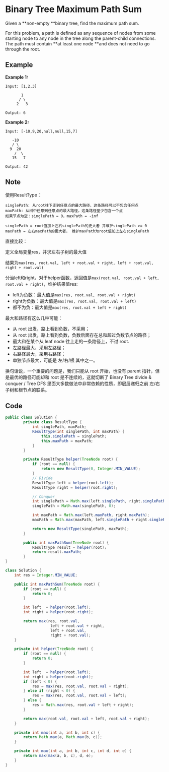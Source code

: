 # Binary Tree Maximum Path Sum

Given a **non-empty **binary tree, find the maximum path sum.

For this problem, a path is defined as any sequence of nodes from some starting node to any node in the tree along the parent-child connections. The path must contain **at least one node **and does not need to go through the root.

## Example

**Example 1:**

```
Input: [1,2,3]

       1
      / \
     2   3

Output: 6
```

**Example 2:**

```
Input: [-10,9,20,null,null,15,7]

   -10
   / \
  9  20
    /  \
   15   7

Output: 42
```

## Note

使用ResultType：

```
singlePath: 从root往下走到任意点的最大路径，这条路径可以不包含任何点
maxPath: 从树中任意到任意点的最大路径，这条路径至少包含一个点
如果节点为空：singlePath = 0，maxPath = -inf
```

```
singlePath = root值加上左右singlePath的更大者 并维护singlePath >= 0 
maxPath = 左右maxPath的更大者， 维护maxPath为root值加上左右singlePath
```

直接比较：

定义全局变量res，并求左右子树的最大值

结果为`max(res, root.val, left + root.val + right, left + root.val, right + root.val)`

分治left和right，对于helper函数，返回值是`max(root.val, root.val + left, root.val + right)`，维护结果值res:

* left为负数：最大值是`max(res, root.val, root.val + right)`
* right为负数：最大值是`max(res, root.val, root.val + left)`
* 都不为负：最大值是`max(res, root.val + left + right)`

最大和路径有这么几种可能：

* 从 root 出发，路上看到负数，不采用；
* 从 root 出发，路上看到负数，负数后面存在总和超过负数节点的路径；
* 最大和在某个从 leaf node 往上走的一条路径上，不过 root.
* 左路径最大，采用左路径；
* 右路径最大，采用右路径；
* 单独节点最大，可能是 左/右/根 其中之一。

换句话说，一个重要的问题是，我们只能从 root 开始，也没有 parent 指针，但是最优的路径可能却和 root 是不连续的，这就切断了 Binary Tree divide & conquer / Tree DFS 里面大多数做法中非常依赖的性质，即层层递归之前 左/右 子树和根节点的联系。

## Code

```java
public class Solution {
        private class ResultType {
            int singlePath, maxPath; 
            ResultType(int singlePath, int maxPath) {
                this.singlePath = singlePath;
                this.maxPath = maxPath;
            }
        }

        private ResultType helper(TreeNode root) {
            if (root == null) {
                return new ResultType(0, Integer.MIN_VALUE);
            }
            // Divide
            ResultType left = helper(root.left);
            ResultType right = helper(root.right);

            // Conquer
            int singlePath = Math.max(left.singlePath, right.singlePath) + root.val;
            singlePath = Math.max(singlePath, 0);

            int maxPath = Math.max(left.maxPath, right.maxPath);
            maxPath = Math.max(maxPath, left.singlePath + right.singlePath + root.val);

            return new ResultType(singlePath, maxPath);
        }

        public int maxPathSum(TreeNode root) {
            ResultType result = helper(root);
            return result.maxPath;
        }
}
```

```java
class Solution {
    int res = Integer.MIN_VALUE;

    public int maxPathSum(TreeNode root) {
        if (root == null) {
            return 0;
        }

        int left  = helper(root.left);
        int right = helper(root.right);

        return max(res, root.val, 
                    left + root.val + right, 
                    left + root.val,
                    right + root.val);
    }

    private int helper(TreeNode root) {
        if (root == null) {
            return 0;
        }

        int left  = helper(root.left);
        int right = helper(root.right);
        if (left < 0) {
            res = max(res, root.val, root.val + right);
        } else if (right < 0) {
            res = max(res, root.val, root.val + left);
        } else {
            res = Math.max(res, root.val + left + right);
        }

        return max(root.val, root.val + left, root.val + right);
    }

    private int max(int a, int b, int c) {
        return Math.max(a, Math.max(b, c));
    }

    private int max(int a, int b, int c, int d, int e) {
        return max(max(a, b, c), d, e);
    }
}
```
